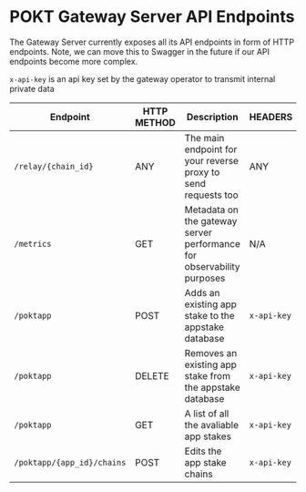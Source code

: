# POKT Gateway Server API Endpoints

The Gateway Server currently exposes all its API endpoints in form of HTTP endpoints. Note, we can move this to Swagger in the future if our API endpoints become more complex.

`x-api-key`  is an api key set by the gateway operator to transmit internal private data

| Endpoint                   | HTTP METHOD | Description                                                           | HEADERS     | Request Parameters                                                  |
|----------------------------|-------------|-----------------------------------------------------------------------|-------------|---------------------------------------------------------------------|
| `/relay/{chain_id}`        | ANY         | The main endpoint for your reverse proxy to send requests too         | ANY         | `{chain_id}` - Network identifier                                   |
| `/metrics`                 | GET         | Metadata on the gateway server performance for observability purposes | N/A         | N/A                                                                 |
| `/poktapp`                 | POST        | Adds an existing app stake to the appstake database                   | `x-api-key` | `encrypted_private_key` - private key of app stake that's encrypted |
| `/poktapp`                 | DELETE      | Removes an existing app stake from the appstake database              | `x-api-key` | `address` - address of the appstake that's encrypted                |
| `/poktapp`                 | GET         | A list of all the avaliable app stakes                                | `x-api-key` | N/A                                                                 |
| `/poktapp/{app_id}/chains` | POST        | Edits the app stake chains                                            | `x-api-key` | `chain_ids` - an string array of chain ids                          |
